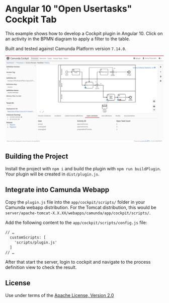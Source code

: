 Angular 10 "Open Usertasks" Cockpit Tab
=======================================

This example shows how to develop a Cockpit plugin in Angular 10.
Click on an activity in the BPMN diagram to apply a filter to the table.

Built and tested against Camunda Platform version `7.14.0`.

![Screenshot](screenshot.png)


Building the Project
--------------------

Install the project with `npm i` and build the plugin with `npm run buildPlugin`. Your plugin will be created in `dist/plugin.js`.

Integrate into Camunda Webapp
-----------------------------

Copy the `plugin.js` file into the `app/cockpit/scripts/` folder in your Camunda webapp distribution.
For the Tomcat distribution, this would be `server/apache-tomcat-X.X.XX/webapps/camunda/app/cockpit/scripts/`.

Add the following content to the `app/cockpit/scripts/config.js` file:

```
// …
  customScripts: [
    'scripts/plugin.js'
  ]
// …
```
After that start the server, login to cockpit and navigate to the process definition view to check the result.

License
-------

Use under terms of the [Apache License, Version 2.0](http://www.apache.org/licenses/LICENSE-2.0)
